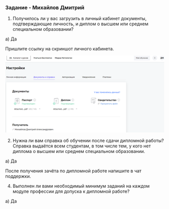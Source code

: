 ### Задание - Михайлов Дмитрий

1. Получилось ли у вас загрузить в личный кабинет документы, подтверждающие личность, и диплом о высшем или среднем специальном образовании?

а) Да

Пришлите ссылку на скриншот личного кабинета.

![1-1](https://github.com/blackgult/dopysk/blob/main/1-1.PNG)

2. Нужна ли вам справка об обучении после сдачи дипломной работы? Справка выдаётся всем студентам, в том числе тем, у кого нет диплома о высшем или среднем специальном образовании.

а) Да

После получения зачёта по дипломной работе напишите в чат поддержки.

4. Выполнен ли вами необходимый минимум заданий на каждом модуле профессии для допуска к дипломной работе?

а) Да

